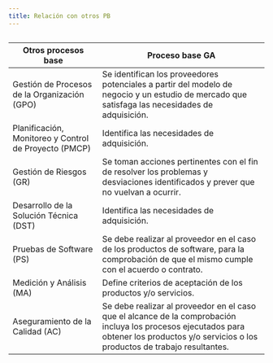 ```yaml
---
title: Relación con otros PB
---
```


##
| Otros procesos base | Proceso base GA |
|--------------|-------------|
| Gestión de Procesos de la Organización (GPO) | Se identifican los proveedores potenciales a partir del modelo de negocio y un estudio de mercado que satisfaga las necesidades de adquisición. |
| Planificación, Monitoreo y Control de Proyecto (PMCP) | Identifica las necesidades de adquisición. |
| Gestión de Riesgos (GR) | Se toman acciones pertinentes con el fin de resolver los problemas y desviaciones identificados y prever que no vuelvan a ocurrir. |
| Desarrollo de la Solución Técnica (DST) | Identifica las necesidades de adquisición. |
| Pruebas de Software (PS) | Se debe realizar al proveedor en el caso de los productos de software, para la comprobación de que el mismo cumple con el acuerdo o contrato. |
| Medición y Análisis (MA) | Define criterios de aceptación de los productos y/o servicios. |
| Aseguramiento de la Calidad (AC) | Se debe realizar al proveedor en el caso que el alcance de la comprobación incluya los procesos ejecutados para obtener los productos y/o servicios o los productos de trabajo resultantes. |